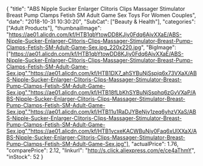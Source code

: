 {
	"title": "ABS Nipple Sucker Enlarger Clitoris Clips Massager Stimulator Breast Pump Clamps Fetish SM Adult Game Sex Toys For Women Couples",
	"date": "2018-10-31 10:30:20",
	"SubCat": ["Beauty & Health"],
	"categories": ["Adult Products"],
	"thumbnailImage": "https://ae01.alicdn.com/kf/HTB1qbYtowDD8KJjy0Fdq6AjvXXaE/ABS-Nipple-Sucker-Enlarger-Clitoris-Clips-Massager-Stimulator-Breast-Pump-Clamps-Fetish-SM-Adult-Game-Sex.jpg_220x220.jpg",
	"BigImage": ["https://ae01.alicdn.com/kf/HTB1qbYtowDD8KJjy0Fdq6AjvXXaE/ABS-Nipple-Sucker-Enlarger-Clitoris-Clips-Massager-Stimulator-Breast-Pump-Clamps-Fetish-SM-Adult-Game-Sex.jpg","https://ae01.alicdn.com/kf/HTB1DX7_ahSYBuNjSspjq6x73VXaX/ABS-Nipple-Sucker-Enlarger-Clitoris-Clips-Massager-Stimulator-Breast-Pump-Clamps-Fetish-SM-Adult-Game-Sex.jpg","https://ae01.alicdn.com/kf/HTB18fLbKhSYBuNjSsphq6zGvVXaP/ABS-Nipple-Sucker-Enlarger-Clitoris-Clips-Massager-Stimulator-Breast-Pump-Clamps-Fetish-SM-Adult-Game-Sex.jpg","https://ae01.alicdn.com/kf/HTB11u1RaDJYBeNjy1zeq6yhzVXaS/ABS-Nipple-Sucker-Enlarger-Clitoris-Clips-Massager-Stimulator-Breast-Pump-Clamps-Fetish-SM-Adult-Game-Sex.jpg","https://ae01.alicdn.com/kf/HTB1vcxeKACWBuNjy0Faq6xUlXXaX/ABS-Nipple-Sucker-Enlarger-Clitoris-Clips-Massager-Stimulator-Breast-Pump-Clamps-Fetish-SM-Adult-Game-Sex.jpg"],
	"actualPrice": 1.76,
	"comparePrice": 2.12,
	"linkurl": "http://s.click.aliexpress.com/e/ce4aThmY",
	"inStock": 52
}
